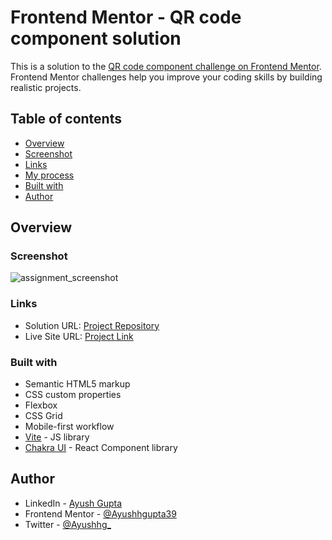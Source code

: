 # Frontend Mentor - QR code component solution

This is a solution to the [QR code component challenge on Frontend Mentor](https://www.frontendmentor.io/challenges/qr-code-component-iux_sIO_H). Frontend Mentor challenges help you improve your coding skills by building realistic projects. 

## Table of contents

- [Overview](#overview)
- [Screenshot](#screenshot)
- [Links](#links)
- [My process](#my-process)
- [Built with](#built-with)
- [Author](#author)

## Overview

### Screenshot

![assignment_screenshot](https://cdn.discordapp.com/attachments/1068043308238118912/1095236414414782514/assignment-screenshot.jpg)

### Links

- Solution URL: [Project Repository](https://github.com/Ayushhgupta39/frontend-mentor-qr-challenge)
- Live Site URL: [Project Link](https://frontend-mentor-qr-challenge-psi.vercel.app/)

### Built with

- Semantic HTML5 markup
- CSS custom properties
- Flexbox
- CSS Grid
- Mobile-first workflow
- [Vite](https://vitejs.dev/) - JS library
- [Chakra UI](https://chakra-ui.com/) - React Component library

## Author

- LinkedIn - [Ayush Gupta](https://www.linkedin.com/in/ayush-gupta-b0a06a237)
- Frontend Mentor - [@Ayushhgupta39](https://www.frontendmentor.io/profile/Ayushhgupta39)
- Twitter - [@Ayushhg_](https://twitter.com/Ayushhg_?t=IV3Ytt1jZktDosMiQtAUWA&s=09)
